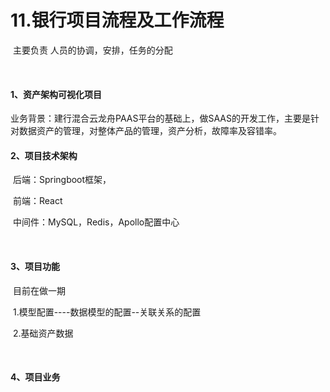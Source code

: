# 11.银行项目流程及工作流程



​			主要负责 人员的协调，安排，任务的分配



​			



#### 1、资产架构可视化项目

​			业务背景：建行混合云龙舟PAAS平台的基础上，做SAAS的开发工作，主要是针对数据资产的管理，对整体产品的管理，资产分析，故障率及容错率。





#### 2、项目技术架构

​			后端：Springboot框架，

​			前端：React 

​			中间件：MySQL，Redis，Apollo配置中心

​		

#### 3、项目功能

​			目前在做一期

​					1.模型配置----数据模型的配置--关联关系的配置

​					2.基础资产数据

​			



#### 4、项目业务

















​		











​	









































































​			

​			

​			

​			

​			


















































































